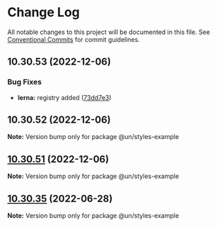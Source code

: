 # Change Log

All notable changes to this project will be documented in this file.
See [Conventional Commits](https://conventionalcommits.org) for commit guidelines.

## 10.30.53 (2022-12-06)


### Bug Fixes

* **lerna:** registry added ([73dd7e3](https://github.com/carbon-design-system/carbon/commit/73dd7e367e91bc1a372aa7e3f841f7f24a1b6934))





## 10.30.52 (2022-12-06)

**Note:** Version bump only for package @un/styles-example





## [10.30.51](https://github.com/carbon-design-system/carbon/compare/@un/styles-example@10.30.50...@un/styles-example@10.30.51) (2022-12-06)

**Note:** Version bump only for package @un/styles-example





## [10.30.35](https://github.com/carbon-design-system/carbon/compare/@un/styles-example@10.30.34...@un/styles-example@10.30.35) (2022-06-28)

**Note:** Version bump only for package @un/styles-example
